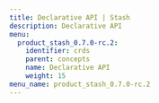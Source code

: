 ```yaml
---
title: Declarative API | Stash
description: Declarative API
menu:
  product_stash_0.7.0-rc.2:
    identifier: crds
    parent: concepts
    name: Declarative API
    weight: 15
menu_name: product_stash_0.7.0-rc.2
---
```

